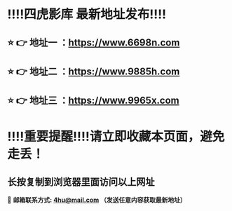 
:bangbang::bangbang:四虎影库 最新地址发布:bangbang::bangbang:
==
:star: :point_right: 地址一 ：https://www.6698n.com
------
:star: :point_right: 地址二 ：https://www.9885h.com
------
:star: :point_right: 地址三 ：https://www.9965x.com
------
:bangbang::bangbang:重要提醒:bangbang::bangbang:请立即收藏本页面，避免走丢！
==

长按复制到浏览器里面访问以上网址
-

:e-mail: __邮箱联系方式: 4hu@mail.com （发送任意内容获取最新地址）__
